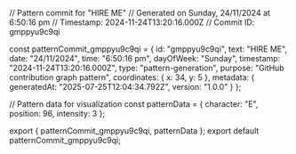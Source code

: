 // Pattern commit for "HIRE ME"
// Generated on Sunday, 24/11/2024 at 6:50:16 pm
// Timestamp: 2024-11-24T13:20:16.000Z
// Commit ID: gmppyu9c9qi

const patternCommit_gmppyu9c9qi = {
  id: "gmppyu9c9qi",
  text: "HIRE ME",
  date: "24/11/2024",
  time: "6:50:16 pm",
  dayOfWeek: "Sunday",
  timestamp: "2024-11-24T13:20:16.000Z",
  type: "pattern-generation",
  purpose: "GitHub contribution graph pattern",
  coordinates: {
    x: 34,
    y: 5
  },
  metadata: {
    generatedAt: "2025-07-25T12:04:34.792Z",
    version: "1.0.0"
  }
};

// Pattern data for visualization
const patternData = {
  character: "E",
  position: 96,
  intensity: 3
};

export { patternCommit_gmppyu9c9qi, patternData };
export default patternCommit_gmppyu9c9qi;
